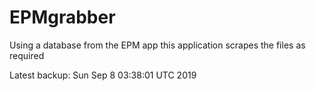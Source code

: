 # EPMgrabber
Using a database from the EPM app this application scrapes the files as required


Latest backup: Sun Sep 8 03:38:01 UTC 2019
